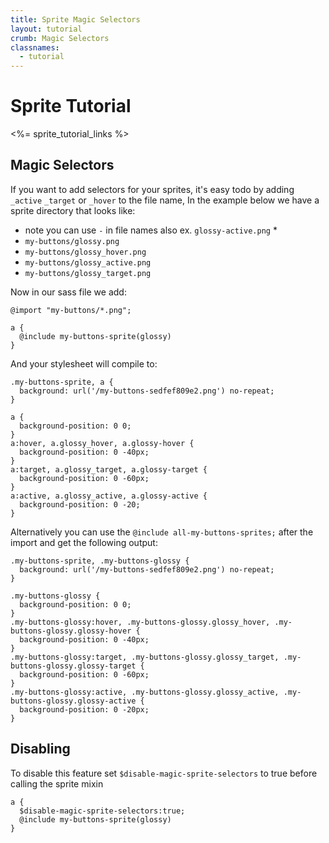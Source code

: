 ```yaml
---
title: Sprite Magic Selectors
layout: tutorial
crumb: Magic Selectors
classnames:
  - tutorial
---
```

# Sprite Tutorial
<%= sprite_tutorial_links %>

## Magic Selectors

If you want to add selectors for your sprites, it's easy todo by adding `_active` `_target` or `_hover` to the file name, In the example below we have a sprite directory that looks like:
* note you can use `-` in file names also ex. `glossy-active.png` *
* `my-buttons/glossy.png`
* `my-buttons/glossy_hover.png`
* `my-buttons/glossy_active.png`
* `my-buttons/glossy_target.png`

Now in our sass file we add:

    @import "my-buttons/*.png";
    
    a {
      @include my-buttons-sprite(glossy)
    }

And your stylesheet will compile to:

    .my-buttons-sprite, a {
      background: url('/my-buttons-sedfef809e2.png') no-repeat;
    }

    a {
      background-position: 0 0;
    }
    a:hover, a.glossy_hover, a.glossy-hover {
      background-position: 0 -40px;
    }
    a:target, a.glossy_target, a.glossy-target {
      background-position: 0 -60px;
    }
    a:active, a.glossy_active, a.glossy-active {
      background-position: 0 -20;
    }

Alternatively you can use the `@include all-my-buttons-sprites;` after the import and get the following output:

    .my-buttons-sprite, .my-buttons-glossy {
      background: url('/my-buttons-sedfef809e2.png') no-repeat;
    }

    .my-buttons-glossy {
      background-position: 0 0;
    }
    .my-buttons-glossy:hover, .my-buttons-glossy.glossy_hover, .my-buttons-glossy.glossy-hover {
      background-position: 0 -40px;
    }
    .my-buttons-glossy:target, .my-buttons-glossy.glossy_target, .my-buttons-glossy.glossy-target {
      background-position: 0 -60px;
    }
    .my-buttons-glossy:active, .my-buttons-glossy.glossy_active, .my-buttons-glossy.glossy-active {
      background-position: 0 -20px;
    }

## Disabling

To disable this feature set `$disable-magic-sprite-selectors` to true before calling the sprite mixin

    a {
      $disable-magic-sprite-selectors:true;
      @include my-buttons-sprite(glossy)
    }
